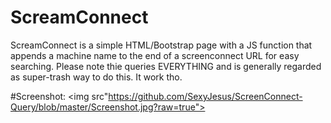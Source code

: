 # ScreamConnect

ScreamConnect is a simple HTML/Bootstrap page with a JS function that appends a machine name to the end of a screenconnect URL for easy searching. Please note thie queries EVERYTHING and is generally regarded as super-trash way to do this. It work tho.

#Screenshot:
<img src"https://github.com/SexyJesus/ScreenConnect-Query/blob/master/Screenshot.jpg?raw=true">
